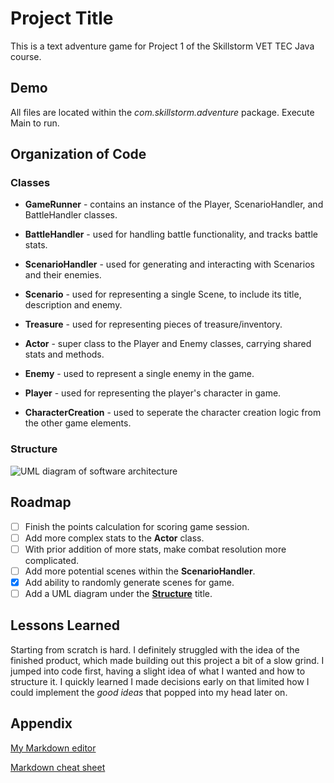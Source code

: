 # Project Title

This is a text adventure game for Project 1 of the Skillstorm VET TEC Java course.

## Demo

All files are located within the *com.skillstorm.adventure* package. Execute Main to run.

## Organization of Code

### Classes
- **GameRunner** -  contains an instance of the Player, ScenarioHandler, and BattleHandler classes.

- **BattleHandler** - used for handling battle functionality, and tracks battle stats.

- **ScenarioHandler** - used for generating and interacting with Scenarios and their enemies.

- **Scenario** - used for representing a single Scene, to include its title, description and enemy.

- **Treasure** - used for representing pieces of treasure/inventory.

- **Actor** - super class to the Player and Enemy classes, carrying shared stats and methods.

- **Enemy** - used to represent a single enemy in the game.

- **Player** - used for representing the player's character in game.

- **CharacterCreation** - used to seperate the character creation logic from the other game elements.

### Structure
![UML diagram of software architecture]()

## Roadmap
- [ ] Finish the points calculation for scoring game session.
- [ ] Add more complex stats to the **Actor** class.
- [ ] With prior addition of more stats, make combat resolution more complicated.
- [ ] Add more potential scenes within the **ScenarioHandler**.
- [X] Add ability to randomly generate scenes for game.
- [ ] Add a UML diagram under the [**Structure**](#structure) title.

## Lessons Learned
Starting from scratch is hard. I definitely struggled with the idea of the finished product, which made building out this project a bit of a slow grind. I jumped into code first, having a slight idea of what I wanted and how to structure it. I quickly learned I made decisions early on that limited how I could implement the *good ideas* that popped into my head later on.

## Appendix

[My Markdown editor](https://readme.so/editor)

[Markdown cheat sheet](https://www.markdownguide.org/cheat-sheet/)